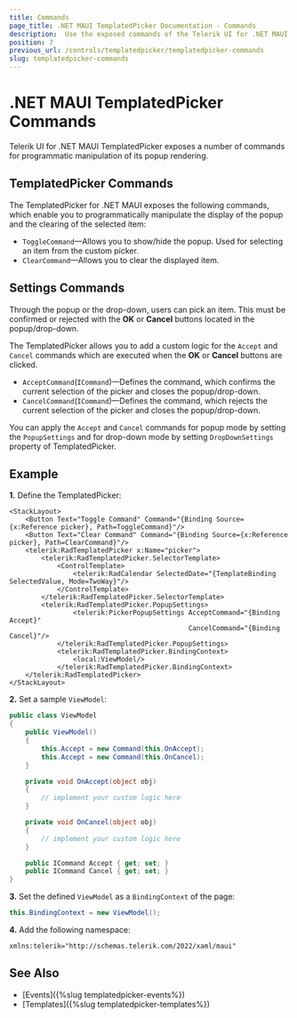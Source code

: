 ```yaml
---
title: Commands
page_title: .NET MAUI TemplatedPicker Documentation - Commands
description:  Use the exposed commands of the Telerik UI for .NET MAUI TemplatedPicker to programmatically manipulate the display of its popup and clear selected dates or handle date selection acceptance or cancellation.
position: 7
previous_url: /controls/templatedpicker/templatedpicker-commands
slug: templatedpicker-commands
---
```


# .NET MAUI TemplatedPicker Commands

Telerik UI for .NET MAUI TemplatedPicker exposes a number of commands for programmatic manipulation of its popup rendering.

## TemplatedPicker Commands

The TemplatedPicker for .NET MAUI exposes the following commands, which enable you to programmatically manipulate the display of the popup and the clearing of the selected item:

* `ToggleCommand`&mdash;Allows you to show/hide the popup. Used for selecting an item from the custom picker.
* `ClearCommand`&mdash;Allows you to clear the displayed item.

## Settings Commands

Through the popup or the drop-down, users can pick an item. This must be confirmed or rejected with the **OK** or **Cancel** buttons located in the popup/drop-down.

The TemplatedPicker allows you to add a custom logic for the `Accept` and `Cancel` commands which are executed when the **OK** or **Cancel** buttons are clicked.

* `AcceptCommand`(`ICommand`)&mdash;Defines the command, which confirms the current selection of the picker and closes the popup/drop-down.
* `CancelCommand`(`ICommand`)&mdash;Defines the command, which rejects the current selection of the picker and closes the popup/drop-down.

You can apply the `Accept` and `Cancel` commands for popup mode by setting the `PopupSettings` and for drop-down mode by setting `DropDownSettings` property of TemplatedPicker.


## Example

**1.** Define the TemplatedPicker:

```XAML
<StackLayout>
    <Button Text="Toggle Command" Command="{Binding Source={x:Reference picker}, Path=ToggleCommand}"/>
    <Button Text="Clear Command" Command="{Binding Source={x:Reference picker}, Path=ClearCommand}"/>
    <telerik:RadTemplatedPicker x:Name="picker">
        <telerik:RadTemplatedPicker.SelectorTemplate>
            <ControlTemplate>
                <telerik:RadCalendar SelectedDate="{TemplateBinding SelectedValue, Mode=TwoWay}"/>
            </ControlTemplate>
        </telerik:RadTemplatedPicker.SelectorTemplate>
		<telerik:RadTemplatedPicker.PopupSettings>
                <telerik:PickerPopupSettings AcceptCommand="{Binding Accept}"
                                             CancelCommand="{Binding Cancel}"/>
            </telerik:RadTemplatedPicker.PopupSettings>
            <telerik:RadTemplatedPicker.BindingContext>
                <local:ViewModel/>
            </telerik:RadTemplatedPicker.BindingContext>
    </telerik:RadTemplatedPicker>
</StackLayout>
```

**2.** Set a sample `ViewModel`:

```C#
public class ViewModel
{
    public ViewModel()
    {
        this.Accept = new Command(this.OnAccept);
        this.Accept = new Command(this.OnCancel);
    }

    private void OnAccept(object obj)
    {
        // implement your custom logic here
    }

    private void OnCancel(object obj)
    {
        // implement your custom logic here
    }

    public ICommand Accept { get; set; }
    public ICommand Cancel { get; set; }
}
```

**3.** Set the defined `ViewModel` as a `BindingContext` of the page:

```C#
this.BindingContext = new ViewModel();
```

**4.** Add the following namespace:

```XAML
xmlns:telerik="http://schemas.telerik.com/2022/xaml/maui"
```


## See Also

- [Events]({%slug templatedpicker-events%})
- [Templates]({%slug templatedpicker-templates%})
